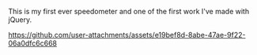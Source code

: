 This is my first ever speedometer and one of the first work I've made with jQuery. 


https://github.com/user-attachments/assets/e19bef8d-8abe-47ae-9f22-06a0dfc6c668

